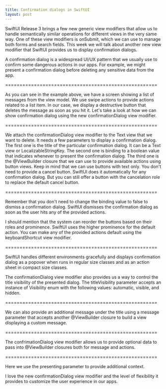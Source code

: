 ```yaml
---
title: Confirmation dialogs in SwiftUI
layout: post
---
```


SwiftUI Release 3 brings a few new generic view modifiers that allow us to handle semantically similar operations for different views in the very same way. One of these view modifiers is onSubmit, which we can use to manage both forms and search fields. This week we will talk about another new view modifier that SwiftUI provides us to display confirmation dialogs.

A confirmation dialog is a widespread UI/UX pattern that we usually use to confirm some dangerous actions in our apps. For example, we might present a confirmation dialog before deleting any sensitive data from the app.

=====================================================

As you can see in the example above, we have a screen showing a list of messages from the view model. We use swipe actions to provide actions related to a list item. In our case, we display a destructive button that deletes the message as soon as you hit it. Let's take a look at how we can show confirmation dialog using the new confirmationDialog view modifier.

=====================================================

We attach the confirmationDialog view modifier to the Text view that we want to delete. It needs a few parameters to display a confirmation dialog.
The first one is the title of the particular confirmation dialog. It can be a Text view or LocalizableStringKey.
The second one is binding to a boolean value that indicates whenever to present the confirmation dialog.
The third one is the @ViewBuilder closure that we can use to provide available actions using button views. Keep in mind that we can use buttons with text only.
You don't need to provide a cancel button. SwiftUI does it automatically for any confirmation dialog. But you can still offer a button with the cancelation role to replace the default cancel button.

=====================================================

Remember that you don't need to change the binding value to false to dismiss a confirmation dialog. SwiftUI dismisses the confirmation dialog as soon as the user hits any of the provided actions.

I should mention that the system can reorder the buttons based on their roles and prominence. SwiftUI uses the higher prominence for the default action. You can make any of the provided actions default using the keyboardShortcut view modifier.

=====================================================

SwiftUI handles different environments gracefully and displays confirmation dialog as a popover when runs in regular size classes and as an action sheet in compact size classes.

The confirmationDialog view modifier also provides us a way to control the title visibility of the presented dialog. The titleVisibility parameter accepts an instance of Visibility enum with the following values: automatic, visible, and hidden.

=====================================================

We can also provide an additional message under the title using a message parameter that accepts another @ViewBuilder closure to build a view displaying a custom message.

=====================================================

The confrimationDialog view modifier allows us to provide optional data to pass into @ViewBuilder closures both for message and actions.

=====================================================

Here we use the presenting parameter to provide additional context.

I love the new confirmationDialog view modifier and the level of flexibility it provides to customize the user experience in our apps.
